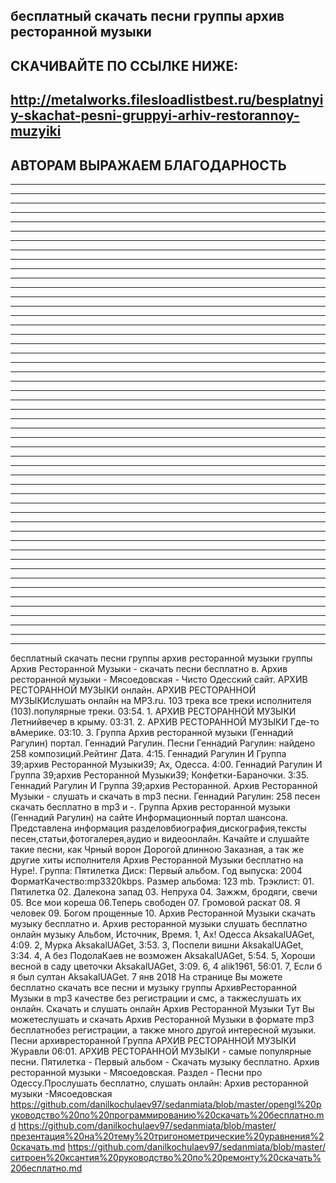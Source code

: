 бесплатный скачать песни группы архив ресторанной музыки
--------------------------------------------------
СКАЧИВАЙТЕ ПО ССЫЛКЕ НИЖЕ:
--------------------------------------------------
http://metalworks.filesloadlistbest.ru/besplatnyiy-skachat-pesni-gruppyi-arhiv-restorannoy-muzyiki
--------------------------------------------------
АВТОРАМ ВЫРАЖАЕМ БЛАГОДАРНОСТЬ
--------------------------------------------------
--------------------------------------------------
--------------------------------------------------
--------------------------------------------------
--------------------------------------------------
--------------------------------------------------
--------------------------------------------------
--------------------------------------------------
--------------------------------------------------
--------------------------------------------------
--------------------------------------------------
--------------------------------------------------
--------------------------------------------------
--------------------------------------------------
--------------------------------------------------
--------------------------------------------------
--------------------------------------------------
--------------------------------------------------
--------------------------------------------------
--------------------------------------------------
--------------------------------------------------
--------------------------------------------------
--------------------------------------------------
--------------------------------------------------
--------------------------------------------------
--------------------------------------------------
--------------------------------------------------
--------------------------------------------------
--------------------------------------------------
--------------------------------------------------
--------------------------------------------------
--------------------------------------------------
--------------------------------------------------
--------------------------------------------------
--------------------------------------------------
--------------------------------------------------
--------------------------------------------------
--------------------------------------------------
--------------------------------------------------
--------------------------------------------------
--------------------------------------------------
--------------------------------------------------
--------------------------------------------------
--------------------------------------------------
--------------------------------------------------
--------------------------------------------------
--------------------------------------------------
--------------------------------------------------
--------------------------------------------------
--------------------------------------------------
--------------------------------------------------
бесплатный скачать песни группы архив ресторанной музыки группы Архив Ресторанной Музыки - скачать песни бесплатно в. Архив ресторанной музыки - Мясоедовская - Чисто Одесский сайт. АРХИВ РЕСТОРАННОЙ МУЗЫКИ онлайн. АРХИВ РЕСТОРАННОЙ МУЗЫКИслушать онлайн на MP3.ru. 103 трека  все треки исполнителя (103).популярные треки. 03:54. 1. АРХИВ РЕСТОРАННОЙ МУЗЫКИ  Летнийвечер в крыму. 03:31. 2. АРХИВ РЕСТОРАННОЙ МУЗЫКИ  Где-то вАмерике. 03:10. 3. Группа Архив ресторанной музыки (Геннадий Рагулин) портал. Геннадий Рагулин. Песни Геннадий Рагулин: найдено 258 композиций.Рейтинг  Дата. 4:15. Геннадий Рагулин И Группа 39;архив Ресторанной Музыки39;  Ах, Одесса. 4:00. Геннадий Рагулин И Группа 39;архив Ресторанной Музыки39; Конфетки-Бараночки. 3:35. Геннадий Рагулин И Группа 39;архив Ресторанной. Архив Ресторанной Музыки - слушать и скачать в mp3 песни. Геннадий Рагулин: 258 песен скачать бесплатно в mp3 и  -. Группа Архив ресторанной музыки (Геннадий Рагулин) на сайте Информационный портал шансона. Представлена информация разделовбиография,дискография,тексты песен,статьи,фотогалерея,аудио и видеоонлайн. Качайте и слушайте такие песни, как Чрный ворон  Дорогой длинною Заказная, а так же другие хиты исполнителя  Архив Ресторанной Музыки бесплатно на Нуре!. Группа: Пятилетка Диск: Первый альбом. Год выпуска: 2004 ФорматКачество:mp3320kbps. Размер альбома: 123 mb. Трэклист: 01. Пятилетка 02. Далекона запад 03. Непруха 04. Зажжм, бродяги, свечи 05. Все мои кореша 06.Теперь свободен 07. Громовой раскат 08. Я человек 09. Богом прощенные 10. Архив Ресторанной Музыки скачать музыку бесплатно и. Архив ресторанной музыки слушать бесплатно онлайн музыку
Альбом, Источник, Время. 1, Ах! Одесса  AksakalUAGet, 4:09. 2, Мурка AksakalUAGet, 3:53. 3, Поспели вишни  AksakalUAGet, 3:34. 4, А без ПодолаКаев не возможен  AksakalUAGet, 5:54. 5, Хороши весной в саду цветочки AksakalUAGet, 3:09. 6, 4  alik1961, 56:01. 7, Если б я был султан AksakalUAGet. 7 янв 2018  На странице Вы можете бесплатно скачать все песни и музыку группы АрхивРесторанной Музыки в mp3 качестве без регистрации и смс, а такжеслушать их онлайн. Скачать и слушать онлайн Архив Ресторанной Музыки  Тут Вы можетеслушать и скачать Архив Ресторанной Музыки в формате mp3 бесплатнобез регистрации, а также много другой интересной музыки. Песни архивресторанной  Группа АРХИВ РЕСТОРАННОЙ МУЗЫКИ  Журавли 06:01. АРХИВ РЕСТОРАННОЙ МУЗЫКИ - самые популярные песни. Пятилетка - Первый альбом - Скачать музыку бесплатно. Архив ресторанной музыки - Мясоедовская. Раздел - Песни про Одессу.Прослушать бесплатно, слушать онлайн: Архив ресторанной музыки -Мясоедовская
https://github.com/danilkochulaev97/sedanmiata/blob/master/opengl%20руководство%20по%20программированию%20скачать%20бесплатно.md
https://github.com/danilkochulaev97/sedanmiata/blob/master/презентация%20на%20тему%20тригонометрические%20уравнения%20скачать.md
https://github.com/danilkochulaev97/sedanmiata/blob/master/ситроен%20ксантия%20руководство%20по%20ремонту%20скачать%20бесплатно.md